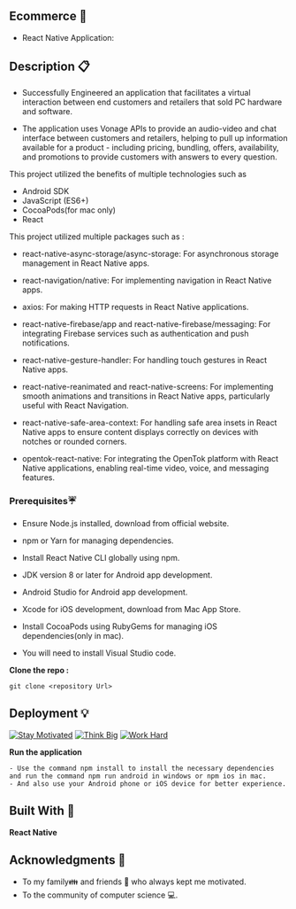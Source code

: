 ## Ecommerce  🎹

- React Native Application:

## Description 📋

- Successfully Engineered an application that facilitates a virtual interaction between end customers and retailers that sold PC hardware and software.

- The application uses Vonage APIs to provide an audio-video and chat interface between customers and retailers, helping to pull up information available for a product - including pricing, bundling, offers, availability, and promotions to provide customers with answers to every question.

This project utilized the benefits of multiple technologies such as 
- Android SDK
- JavaScript (ES6+)
- CocoaPods(for mac only)
- React

This project utilized multiple packages such as :

- react-native-async-storage/async-storage: For asynchronous storage management in React Native apps.

- react-navigation/native: For implementing navigation in React Native apps.

- axios: For making HTTP requests in React Native applications.

- react-native-firebase/app and react-native-firebase/messaging: For integrating Firebase services such as authentication and push notifications.

- react-native-gesture-handler: For handling touch gestures in React Native apps.

- react-native-reanimated and react-native-screens: For implementing smooth animations and transitions in React Native apps, particularly useful with React Navigation.

- react-native-safe-area-context: For handling safe area insets in React Native apps to ensure content displays correctly on devices with notches or rounded corners.

- opentok-react-native: For integrating the OpenTok platform with React Native applications, enabling real-time video, voice, and messaging features.
 
### Prerequisites☔

- Ensure Node.js installed, download from official website.

- npm or Yarn for managing dependencies.

- Install React Native CLI globally using npm.

- JDK version 8 or later for Android app development.

- Android Studio for Android app development.

- Xcode for iOS development, download from Mac App Store.

- Install CocoaPods using RubyGems for managing iOS dependencies(only in mac).

- You will need to install Visual Studio code.

**Clone the repo :** 
```
git clone <repository Url>
```
## Deployment 💡
[![Stay Motivated](https://img.shields.io/badge/Stay-Motivated-teal.svg?style=for-the-badge)](https://github.com/sbommaganty) [![Think Big](https://img.shields.io/badge/Think-Big-orange.svg?style=for-the-badge)](https://www.linkedin.com/in/swamynathan-bommaganty-50a722154/) [![Work Hard](https://img.shields.io/badge/Work-Hard-blue.svg?style=for-the-badge)](https://github.com/sbommaganty)

**Run the application** 
```
- Use the command npm install to install the necessary dependencies and run the command npm run android in windows or npm ios in mac. 
- And also use your Android phone or iOS device for better experience.

```
## Built With 🎯
**React Native**

## Acknowledgments 💖

* To my family👪  and friends 👫 who always kept me motivated.
* To the community of computer science 💻.

